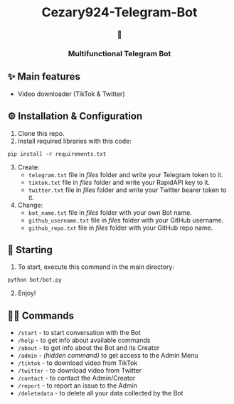 <h1 align=center>Cezary924-Telegram-Bot</h1>
<h3 align=center>🤖</h3>
<h3 align=center>Multifunctional Telegram Bot</h3>

## ✨ Main features
- Video downloader (TikTok & Twitter)

## ⚙️ Installation & Configuration
1. Clone this repo.
2. Install required libraries with this code:
```
pip install -r requirements.txt
```
3. Create:
   - ```telegram.txt``` file in *files* folder and write your Telegram token to it.
   - ```tiktok.txt``` file in *files* folder and write your RapidAPI key to it.
   - ```twitter.txt``` file in *files* folder and write your Twitter bearer token to it.
4. Change:
   - ```bot_name.txt``` file in *files* folder with your own Bot name.
   - ```github_username.txt``` file in *files* folder with your GitHub username.
   - ```github_repo.txt``` file in *files* folder with your GitHub repo name.

## 🚀 Starting
1. To start, execute this command in the main directory:
```
python bot/bot.py
```
2. Enjoy!

## 🧑‍💻 Commands
- ```/start``` - to start conversation with the Bot
- ```/help``` - to get info about available commands
- ```/about``` - to get info about the Bot and its Creator
- ```/admin``` - _(hidden command)_ to get access to the Admin Menu
- ```/tiktok``` - to download video from TikTok
- ```/twitter``` - to download video from Twitter
- ```/contact``` - to contact the Admin/Creator
- ```/report``` - to report an issue to the Admin
- ```/deletedata``` - to delete all your data collected by the Bot
